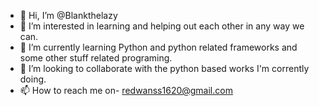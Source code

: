 - 👋 Hi, I’m @Blankthelazy
- 👀 I’m interested in learning and helping out each other in any way we can. 
- 🌱 I’m currently learning Python and python related frameworks and some other stuff related programing.
- 💞️ I’m looking to collaborate with the python based works I'm corrently doing.
- 📫 How to reach me on- redwanss1620@gmail.com

<!---
Blankthelazy/Blankthelazy is a ✨ special ✨ repository because its `README.md` (this file) appears on your GitHub profile.
You can click the Preview link to take a look at your changes.
--->
